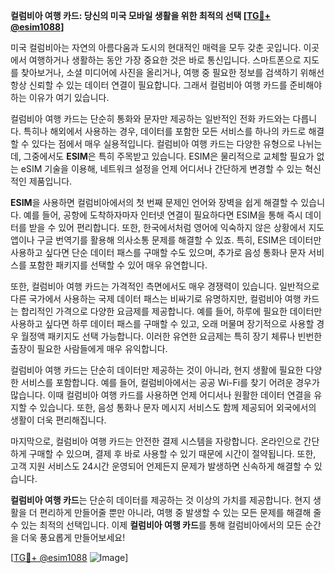 **컬럼비아 여행 카드: 당신의 미국 모바일 생활을 위한 최적의 선택 [[TG💪+ @esim1088](https://t.me/s/esim1088)]**

미국 컬럼비아는 자연의 아름다움과 도시의 현대적인 매력을 모두 갖춘 곳입니다. 이곳에서 여행하거나 생활하는 동안 가장 중요한 것은 바로 통신입니다. 스마트폰으로 지도를 찾아보거나, 소셜 미디어에 사진을 올리거나, 여행 중 필요한 정보를 검색하기 위해선 항상 신뢰할 수 있는 데이터 연결이 필요합니다. 그래서 컬럼비아 여행 카드를 준비해야 하는 이유가 여기 있습니다.

컬럼비아 여행 카드는 단순히 통화와 문자만 제공하는 일반적인 전화 카드와는 다릅니다. 특히나 해외에서 사용하는 경우, 데이터를 포함한 모든 서비스를 하나의 카드로 해결할 수 있다는 점에서 매우 실용적입니다. 컬럼비아 여행 카드는 다양한 유형으로 나뉘는데, 그중에서도 **ESIM**은 특히 주목받고 있습니다. ESIM은 물리적으로 교체할 필요가 없는 eSIM 기술을 이용해, 네트워크 설정을 언제 어디서나 간단하게 변경할 수 있는 혁신적인 제품입니다.

**ESIM**을 사용하면 컬럼비아에서의 첫 번째 문제인 언어와 장벽을 쉽게 해결할 수 있습니다. 예를 들어, 공항에 도착하자마자 인터넷 연결이 필요하다면 ESIM을 통해 즉시 데이터를 받을 수 있어 편리합니다. 또한, 한국에서처럼 영어에 익숙하지 않은 상황에서 지도 앱이나 구글 번역기를 활용해 의사소통 문제를 해결할 수 있죠. 특히, ESIM은 데이터만 사용하고 싶다면 단순 데이터 패스를 구매할 수도 있으며, 추가로 음성 통화나 문자 서비스를 포함한 패키지를 선택할 수 있어 매우 유연합니다.

또한, 컬럼비아 여행 카드는 가격적인 측면에서도 매우 경쟁력이 있습니다. 일반적으로 다른 국가에서 사용하는 국제 데이터 패스는 비싸기로 유명하지만, 컬럼비아 여행 카드는 합리적인 가격으로 다양한 요금제를 제공합니다. 예를 들어, 하루에 필요한 데이터만 사용하고 싶다면 하루 데이터 패스를 구매할 수 있고, 오래 머물며 장기적으로 사용할 경우 월정액 패키지도 선택 가능합니다. 이러한 유연한 요금제는 특히 장기 체류나 빈번한 출장이 필요한 사람들에게 매우 유익합니다.

컬럼비아 여행 카드는 단순히 데이터만 제공하는 것이 아니라, 현지 생활에 필요한 다양한 서비스를 포함합니다. 예를 들어, 컬럼비아에서는 공공 Wi-Fi를 찾기 어려운 경우가 많습니다. 이때 컬럼비아 여행 카드를 사용하면 언제 어디서나 원활한 데이터 연결을 유지할 수 있습니다. 또한, 음성 통화나 문자 메시지 서비스도 함께 제공되어 외국에서의 생활이 더욱 편리해집니다.

마지막으로, 컬럼비아 여행 카드는 안전한 결제 시스템을 자랑합니다. 온라인으로 간단하게 구매할 수 있으며, 결제 후 바로 사용할 수 있기 때문에 시간이 절약됩니다. 또한, 고객 지원 서비스도 24시간 운영되어 언제든지 문제가 발생하면 신속하게 해결할 수 있습니다.

**컬럼비아 여행 카드**는 단순히 데이터를 제공하는 것 이상의 가치를 제공합니다. 현지 생활을 더 편리하게 만들어줄 뿐만 아니라, 여행 중 발생할 수 있는 모든 문제를 해결해 줄 수 있는 최적의 선택입니다. 이제 **컬럼비아 여행 카드**를 통해 컬럼비아에서의 모든 순간을 더욱 풍요롭게 만들어보세요!

[[TG💪+ @esim1088](https://t.me/s/esim1088) ![Image](https://i.postimg.cc/Y0z9fWf4/image.png)]